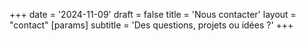 +++
date = '2024-11-09'
draft = false
title = 'Nous contacter'
layout = "contact"
[params]
subtitle = 'Des questions, projets ou idées ?'
+++
